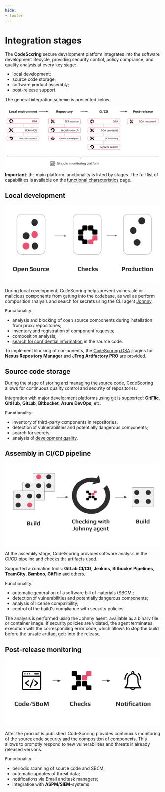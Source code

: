 ```yaml
---
hide:
- footer
---
```


# Integration stages

The **CodeScoring** secure development platform integrates into the software development lifecycle, providing security control, policy compliance, and quality analysis at every key stage:

- local development;
- source code storage;
- software product assembly;
- post-release support.

The general integration scheme is presented below:

![Integration stages](/assets/img/integration/integration-stages-en.png)

**Important**: the main platform functionality is listed by stages. The full list of capabilities is available on the [functional characteristics](/functionality.en) page.

## Local development

![OSA](/assets/img/integration/integration-osa-en.png)

During local development, CodeScoring helps prevent vulnerable or malicious components from getting into the codebase, as well as perform composition analysis and search for secrets using the CLI agent [Johnny](/agent/index.en).

Functionality:

- analysis and blocking of open source components during installation from proxy repositories;
- inventory and registration of component requests;
- composition analysis;
- [search for confidential information](/secrets/index.en) in the source code.

To implement blocking of components, the [CodeScoring.OSA](/osa/index.en) plugins for **Nexus Repository Manager** and **JFrog Artifactory PRO** are provided.

## Source code storage

During the stage of storing and managing the source code, CodeScoring allows for continuous quality control and security of repositories.

Integration with major development platforms using git is supported: **GitFlic**, **GitHub**, **GitLab**, **Bitbucket**, **Azure DevOps**, etc.

Functionality:

- inventory of third-party components in repositories;
- detection of vulnerabilities and potentially dangerous components;
- search for secrets;
- analysis of [development quality](/tqi/index.en).

## Assembly in CI/CD pipeline

![CI](/assets/img/integration/integration-ci-en.png)

At the assembly stage, CodeScoring provides software analysis in the CI/CD pipeline and checks the artifacts used.

Supported automation tools: **GitLab CI/CD**, **Jenkins**, **Bitbucket Pipelines**, **TeamCity**, **Bamboo**, **GitFlic** and others.

Functionality:

- automatic generation of a software bill of materials (SBOM);
- detection of vulnerabilities and potentially dangerous components;
- analysis of license compatibility;
- control of the build's compliance with security policies.

The analysis is performed using the [Johnny](/agent/index.en) agent, available as a binary file or container image. If security policies are violated, the agent terminates execution with the corresponding error code, which allows to stop the build before the unsafe artifact gets into the release.

## Post-release monitoring

![VCS](/assets/img/integration/integration-vcs-en.png)

After the product is published, CodeScoring provides continuous monitoring of the source code security and the composition of components. This allows to promptly respond to new vulnerabilities and threats in already released versions.

Functionality:

- periodic scanning of source code and SBOM;
- automatic updates of threat data;
- notifications via Email and task managers;
- integration with **ASPM/SIEM**-systems.